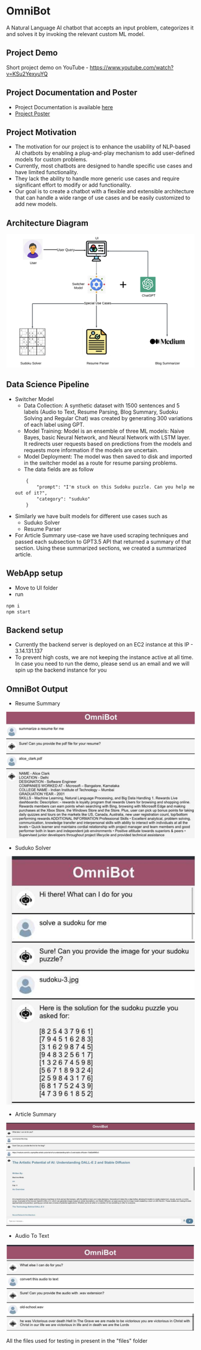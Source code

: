 # OmniBot
A Natural Language AI chatbot that accepts an input problem, categorizes it and solves it by invoking the relevant custom ML model. 

## Project Demo
Short project demo on YouTube - https://www.youtube.com/watch?v=KSu2YexyuYQ

## Project Documentation and Poster
- Project Documentation is available [here](https://docs.google.com/document/d/1lO4cFfUmj0LciJELf5P9Y5nMdugfiKDmT5L8v7vtl5Y/edit)
- [Project Poster](https://drive.google.com/file/d/1VYATyNbGKM05yoRlV7AKhgA9t0ni6C6Y/view?usp=share_link)

## Project Motivation
- The motivation for our project is to enhance the usability of NLP-based AI chatbots by enabling a plug-and-play mechanism to add user-defined models for custom problems. 
- Currently, most chatbots are designed to handle specific use cases and have limited functionality.
- They lack the ability to handle more generic use cases and require significant effort to modify or add functionality.
- Our goal is to create a chatbot with a flexible and extensible architecture that can handle a wide range of use cases and be easily customized to add new models.

## Architecture Diagram
![Architecture Diagram](/Images/FinalProjectDiagram.png?raw=true "Architecture Diagram")

## Data Science Pipeline
- Switcher Model
    - Data Collection: A synthetic dataset with 1500 sentences and 5 labels (Audio to Text, Resume Parsing, Blog Summary, Sudoku Solving and Regular Chat) was created by generating 300 variations of each label using GPT.
    - Model Training: Model is an ensemble of three ML models: Naive Bayes, basic Neural Network, and Neural Network with LSTM layer. It redirects user requests based on predictions from the models and requests more information if the models are uncertain.
    - Model Deployment: The model was then saved to disk and imported in the switcher model as a route for resume parsing problems.
    - The data fields are as follow
    ```
        {
            "prompt": "I'm stuck on this Sudoku puzzle. Can you help me out of it?",
            "category": "suduko"
        }
    ```
- Similarly we have built models for different use cases such as 
    - Suduko Solver
    - Resume Parser
- For Article Summary use-case we have used scraping techniques and passed each subsection to GPT3.5 API that returned a summary of that section. Using these summarized sections, we created a summarized article.

## WebApp setup
- Move to UI folder
- run 
```
npm i
npm start
```

## Backend setup
- Currently the backend server is deployed on an EC2 instance at this IP - 3.14.131.137
- To prevent high costs, we are not keeping the instance active at all time. In case you need to run the demo, please send us an email and we will spin up the backend instance for you

## OmniBot Output
- Resume Summary

![Resume Summary](/Images/ResumeSummary.png?raw=true "Resume Summary")

- Suduko Solver

![Sudoku Solver](/Images/SudokuSolver.png?raw=true "Sudoku Solver")
- Article Summary

![Article Summary](/Images/ArticleSummary.png?raw=true "Article Summary")

- Audio To Text

![Audio To Text](/Images/AudioToText.png?raw=true "Audio To Text")

All the files used for testing in present in the "files" folder
